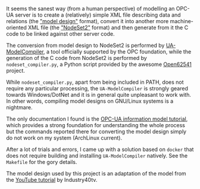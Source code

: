 It seems the sanest way (from a human perspective) of modelling an OPC-UA
server is to create a (relatively) simple XML file describing data and
relations (the ["model design"](http://opcfoundation.org/UA/ModelDesign.xsd)
format), convert it into another more machine-oriented XML file (the
["NodeSet2"](http://opcfoundation.org/UA/2011/03/UANodeSet.xsd) format) and
then generate from it the C code to be linked against other server code.

The conversion from model design to NodeSet2 is performed by
[UA-ModelCompiler](https://github.com/OPCFoundation/UA-ModelCompiler), a tool
officially supported by the OPC foundation, while the generation of the C code
from NodeSet2 is performed by `nodeset_compiler.py`, a Python script provided
by the awesome [Open62541](https://github.com/open62541/open62541) project.

While `nodeset_compiler.py`, apart from being included in PATH, does not
require any particular processing, the `UA-ModelCompiler` is strongly geared
towards Windows/DotNet and it is in general quite unpleasant to work with.
In other words, compiling model designs on GNU/Linux systems is a nightmare.

The only documentation I found is the
[OPC-UA information model tutorial](https://opcua.rocks/from-modelling-to-execution-opc-ua-information-model-tutorial/),
which provides a strong foundation for understanding the whole process but the
commands reported there for converting the model design simply do not work on
my system (ArchLinux current).

After a lot of trials and errors, I came up with a solution based on `docker`
that does not require building and installing `UA-ModelCompiler` natively.
See the `Makefile` for the gory details.

The model design used by this project is an adaptation of the model from the
[YouTube tutorial](https://youtu.be/gxA7SDNLHgc) by Industry40tv.
